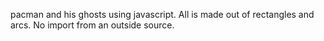 pacman and his ghosts using javascript.  All is made out of rectangles and arcs.  No import from an outside source.
